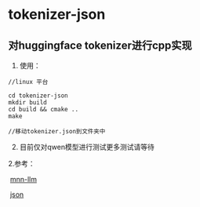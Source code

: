 # tokenizer-json
## 对huggingface tokenizer进行cpp实现

1. 使用：

```shell
//linux 平台

cd tokenizer-json
mkdir build 
cd build && cmake ..
make 

//移动tokenizer.json到文件夹中
```



2. 目前仅对qwen模型进行测试更多测试请等待







2.参考：

​	[mnn-llm](https://github.com/wangzhaode/mnn-llm)

​	[json](https://github.com/nlohmann/json)

